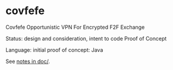 # covfefe
Covfefe Opportunistic VPN For Encrypted F2F Exchange

Status: design and consideration, intent to code Proof of Concept

Language:
	initial proof of concept: Java

See [notes in doc/](doc/).

